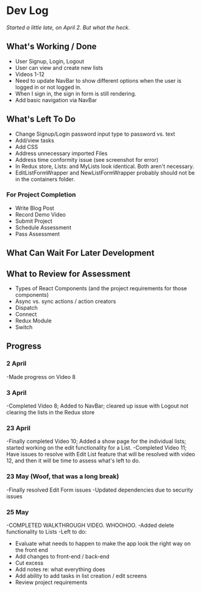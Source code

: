 # Dev Log
*Started a little late, on April 2. But what the heck.*

## What's Working / Done
* User Signup, Login, Logout
* User can view and create new lists
* Videos 1-12
* Need to update NavBar to show different options when the user is logged in or not logged in.
* When I sign in, the sign in form is still rendering.
* Add basic navigation via NavBar

## What's Left To Do
* Change Signup/Login password input type to password vs. text
* Add/view tasks
* Add CSS
* Address unnecessary imported Files
* Address time conformity issue (see screenshot for error)
* In Redux store, Lists: and MyLists look identical. Both aren't necessary.
* EditListFormWrapper and NewListFormWrapper probably should not be in the containers folder.

### For Project Completion
* Write Blog Post
* Record Demo Video
* Submit Project
* Schedule Assessment
* Pass Assessment

## What Can Wait For Later Development


## What to Review for Assessment
* Types of React Components (and the project requirements for those components)
* Async vs. sync actions / action creators
* Dispatch
* Connect
* Redux Module
* Switch

## Progress

### 2 April
-Made progress on Video 8

### 3 April
-Completed Video 8; Added to NavBar; cleared up issue with Logout not clearing the lists in the Redux store

### 23 April
-Finally completed Video 10; Added a show page for the individual lists; started working on the edit functionality for a List.
-Completed Video 11; Have issues to resolve with Edit List feature that will be resolved with video 12, and then it will be time to assess what's left to do.

### 23 May (Woof, that was a long break)
-Finally resolved Edit Form issues
-Updated dependencies due to security issues

### 25 May
-COMPLETED WALKTHROUGH VIDEO. WHOOHOO.
-Added delete functionality to Lists
-Left to do:
* Evaluate what needs to happen to make the app look the right way on the front end
* Add changes to front-end / back-end
* Cut excess
* Add notes re: what everything does
* Add ability to add tasks in list creation / edit screens
* Review project requirements
